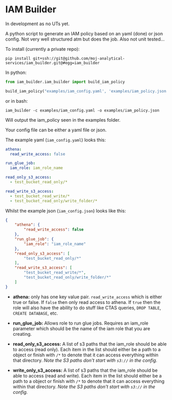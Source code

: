 # IAM Builder

In development as no UTs yet.

A python script to generate an IAM policy based on an yaml (done) or json config. Not very well structured atm but does the job. Also not unit tested...

To install (currently a private repo):

```
pip install git+ssh://git@github.com/moj-analytical-services/iam_builder.git@#egg=iam_builder
```

In python:

```python
from iam_builder.iam_builder import build_iam_policy

build_iam_policy("examples/iam_config.yaml', 'examples/iam_policy.json')
```

or in bash:

```
iam_builder -c examples/iam_config.yaml -o examples/iam_policy.json
```

Will output the iam_policy seen in the examples folder.

Your config file can be either a yaml file or json.

The example yaml (`iam_config.yaml`) looks this:

```yaml
athena:
  read_write_access: false

run_glue_job:
  iam_role: iam_role_name

read_only_s3_access:
  - test_bucket_read_only/*

read_write_s3_access:
  - test_bucket_read_write/*
  - test_bucket_read_only/write_folder/*
```

Whilst the example json (`iam_config.json`) looks like this:

```json
{
    "athena": {
        "read_write_access": false
    },
    "run_glue_job": {
        "iam_role": "iam_role_name"
    },
    "read_only_s3_access": [
        "test_bucket_read_only/*"
    ],
    "read_write_s3_access": [
        "test_bucket_read_write/*",
        "test_bucket_read_only/write_folder/*"
    ]
}
```

- **athena:** only has one key value pair. `read_write_access` which is either true or false. If `false` then only read access to athena. If `true` then the role will also have the ability to do stuff like CTAS queries, `DROP TABLE`, `CREATE DATABASE`, etc.

- **run_glue_job:** Allows role to run glue jobs. Requires an iam_role parameter which should be the name of the iam role that you are creating.

- **read_only_s3_access:** A list of s3 paths that the iam_role should be able to access (read only). Each item in the list should either be a path to a object or finish with `/*` to denote that it can access everything within that directory. _Note the S3 paths don't start with `s3://` in the config._

- **write_only_s3_access:** A list of s3 paths that the iam_role should be able to access (read and write). Each item in the list should either be a path to a object or finish with `/*` to denote that it can access everything within that directory. _Note the S3 paths don't start with `s3://` in the config._